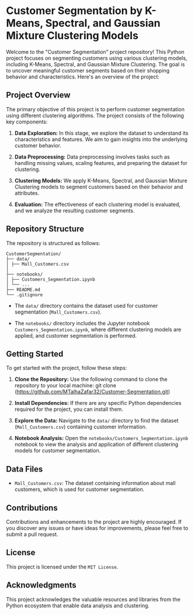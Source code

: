 # Customer Segmentation by K-Means, Spectral, and Gaussian Mixture Clustering Models

Welcome to the "Customer Segmentation" project repository! This Python project focuses on segmenting customers using various clustering models, including K-Means, Spectral, and Gaussian Mixture Clustering. The goal is to uncover meaningful customer segments based on their shopping behavior and characteristics. Here's an overview of the project:

## Project Overview
The primary objective of this project is to perform customer segmentation using different clustering algorithms. The project consists of the following key components:

1. **Data Exploration:** In this stage, we explore the dataset to understand its characteristics and features. We aim to gain insights into the underlying customer behavior.

2. **Data Preprocessing:** Data preprocessing involves tasks such as handling missing values, scaling features, and preparing the dataset for clustering.

3. **Clustering Models:** We apply K-Means, Spectral, and Gaussian Mixture Clustering models to segment customers based on their behavior and attributes.

4. **Evaluation:** The effectiveness of each clustering model is evaluated, and we analyze the resulting customer segments.

## Repository Structure
The repository is structured as follows:

```
CustomerSegmentation/
├── data/
│ ├── Mall_Customers.csv
│
├── notebooks/
│ ├── Customers_Segmentation.ipynb
│ └── ...
├── README.md
└── .gitignore

```


- The `data/` directory contains the dataset used for customer segmentation (`Mall_Customers.csv`).

- The `notebooks/` directory includes the Jupyter notebook `Customers_Segmentation.ipynb`, where different clustering models are applied, and customer segmentation is performed.

## Getting Started
To get started with the project, follow these steps:

1. **Clone the Repository:** Use the following command to clone the repository to your local machine:
git clone (https://github.com/MTalhaZafar32/Customer-Segmentation.git)

2. **Install Dependencies:** If there are any specific Python dependencies required for the project, you can install them.

3. **Explore the Data:** Navigate to the `data/` directory to find the dataset (`Mall_Customers.csv`) containing customer information.

4. **Notebook Analysis:** Open the `notebooks/Customers_Segmentation.ipynb` notebook to view the analysis and application of different clustering models for customer segmentation.

## Data Files
- `Mall_Customers.csv`: The dataset containing information about mall customers, which is used for customer segmentation.

## Contributions
Contributions and enhancements to the project are highly encouraged. If you discover any issues or have ideas for improvements, please feel free to submit a pull request.

## License
This project is licensed under the `MIT License`.

## Acknowledgments
This project acknowledges the valuable resources and libraries from the Python ecosystem that enable data analysis and clustering.


